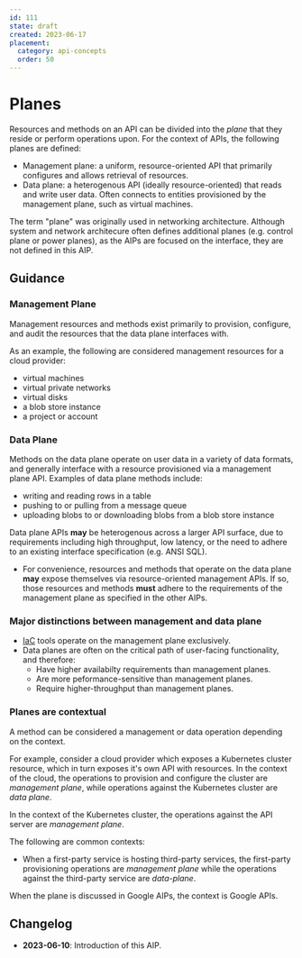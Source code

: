```yaml
---
id: 111
state: draft
created: 2023-06-17
placement:
  category: api-concepts
  order: 50
---
```


# Planes

Resources and methods on an API can be divided into the *plane* that they reside
or perform operations upon. For the context of APIs, the following planes are
defined:

- Management plane: a uniform, resource-oriented API that primarily
  configures and allows retrieval of resources.
- Data plane: a heterogenous API (ideally resource-oriented) that reads and
  write user data. Often connects to entities provisioned by the management
  plane, such as virtual machines.

The term "plane" was originally used in networking architecture. Although system
and network architecure often defines additional planes (e.g. control plane or
power planes), as the AIPs are focused on the interface, they are not defined in
this AIP.

## Guidance

### Management Plane

Management resources and methods exist primarily to provision, configure, and
audit the resources that the data plane interfaces with.

As an example, the following are considered management resources for a cloud
provider:

- virtual machines
- virtual private networks
- virtual disks
- a blob store instance
- a project or account

### Data Plane

Methods on the data plane operate on user data in a variety of data formats, and
generally interface with a resource provisioned via a management plane API.
Examples of data plane methods include:

- writing and reading rows in a table
- pushing to or pulling from a message queue
- uploading blobs to or downloading blobs from a blob store instance

Data plane APIs **may** be heterogenous across a larger API surface, due to
requirements including high throughput, low latency, or the need to adhere to an
existing interface specification (e.g. ANSI SQL).

- For convenience, resources and methods that operate on the data plane **may**
expose themselves via resource-oriented management APIs. If so, those resources
and methods **must** adhere to the requirements of the management plane as
specified in the other AIPs.

### Major distinctions between management and data plane

- [IaC][] tools operate on the management plane exclusively.
- Data planes are often on the critical path of user-facing functionality, and
  therefore:
  - Have higher availabilty requirements than management planes.
  - Are more peformance-sensitive than management planes.
  - Require higher-throughput than management planes.

### Planes are contextual

A method can be considered a management or data operation depending on the
context.

For example, consider a cloud provider which exposes a Kubernetes cluster
resource, which in turn exposes it's own API with resources. In the context of
the cloud, the operations to provision and configure the cluster are *management
plane*, while operations against the Kubernetes cluster are *data plane*.

In the context of the Kubernetes cluster, the operations against the API server
are *management plane*.

The following are common contexts:

- When a first-party service is hosting third-party services, the first-party
  provisioning operations are *management plane* while the operations against
  the third-party service are *data-plane*.

When the plane is discussed in Google AIPs, the context is Google APIs.

[IaC]: ./0009.md#iac

## Changelog

- **2023-06-10**: Introduction of this AIP.